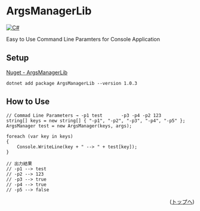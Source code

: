 # ArgsManagerLib
[![C#](https://img.shields.io/badge/csharp-black?style=for-the-badge&logo=csharp)](https://github.com/zeikomi552/ArgsManagerLib)

Easy to Use Command Line Paramters for Console Application



<div id="top"></div>

## Setup

[Nuget - ArgsManagerLib](https://www.nuget.org/packages/ArgsManagerLib/)

```
dotnet add package ArgsManagerLib --version 1.0.3
```

## How to Use

```
// Commad Line Parameters → -p1 test       -p3 -p4 -p2 123
string[] keys = new string[] { "-p1", "-p2", "-p3", "-p4", "-p5" };
ArgsManager test = new ArgsManager(keys, args);

foreach (var key in keys)
{
    Console.WriteLine(key + " --> " + test[key]);
}

// 出力結果
// -p1 --> test
// -p2 --> 123
// -p3 --> true
// -p4 --> true
// -p5 --> false
```

<p align="right">(<a href="#top">トップへ</a>)</p>